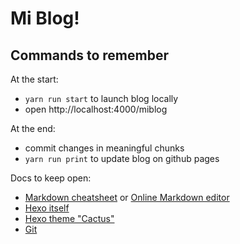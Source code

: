 # Mi Blog!

## Commands to remember

At the start:

* `yarn run start` to launch blog locally
* open http://localhost:4000/miblog

At the end:

* commit changes in meaningful chunks
* `yarn run print` to update blog on github pages

Docs to keep open:

* [Markdown cheatsheet](https://help.github.com/articles/basic-writing-and-formatting-syntax/) or [Online Markdown editor](https://stackedit.io/app)
* [Hexo itself](https://hexo.io/docs/writing.html)
* [Hexo theme "Cactus"](https://github.com/probberechts/hexo-theme-cactus)
* [Git](https://git-scm.com/doc)


